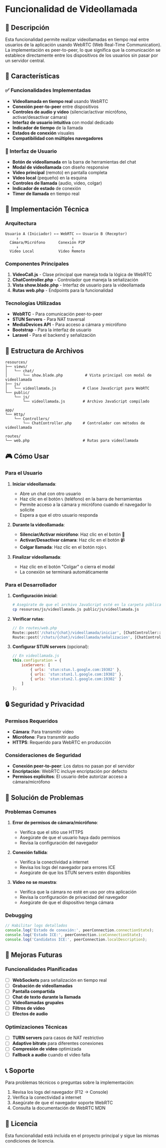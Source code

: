 # Funcionalidad de Videollamada

## 🎯 Descripción

Esta funcionalidad permite realizar videollamadas en tiempo real entre usuarios de la aplicación usando WebRTC (Web Real-Time Communication). La implementación es peer-to-peer, lo que significa que la comunicación se establece directamente entre los dispositivos de los usuarios sin pasar por un servidor central.

## 🚀 Características

### ✅ Funcionalidades Implementadas

- **Videollamada en tiempo real** usando WebRTC
- **Conexión peer-to-peer** entre dispositivos
- **Controles de audio y video** (silenciar/activar micrófono, activar/desactivar cámara)
- **Interfaz de usuario intuitiva** con modal dedicado
- **Indicador de tiempo** de la llamada
- **Estados de conexión** visuales
- **Compatibilidad con múltiples navegadores**

### 🎨 Interfaz de Usuario

- **Botón de videollamada** en la barra de herramientas del chat
- **Modal de videollamada** con diseño responsive
- **Video principal** (remoto) en pantalla completa
- **Video local** (pequeño) en la esquina
- **Controles de llamada** (audio, video, colgar)
- **Indicador de estado** de conexión
- **Timer de llamada** en tiempo real

## 🔧 Implementación Técnica

### Arquitectura

```
Usuario A (Iniciador) ←→ WebRTC ←→ Usuario B (Receptor)
     ↓                        ↓
  Cámara/Micrófono      Conexión P2P
     ↓                        ↓
  Video Local           Video Remoto
```

### Componentes Principales

1. **VideoCall.js** - Clase principal que maneja toda la lógica de WebRTC
2. **ChatController.php** - Controlador que maneja la señalización
3. **Vista show.blade.php** - Interfaz de usuario para la videollamada
4. **Rutas web.php** - Endpoints para la funcionalidad

### Tecnologías Utilizadas

- **WebRTC** - Para comunicación peer-to-peer
- **STUN Servers** - Para NAT traversal
- **MediaDevices API** - Para acceso a cámara y micrófono
- **Bootstrap** - Para la interfaz de usuario
- **Laravel** - Para el backend y señalización

## 📁 Estructura de Archivos

```
resources/
├── views/
│   └── chat/
│       └── show.blade.php          # Vista principal con modal de videollamada
├── js/
│   └── videollamada.js            # Clase JavaScript para WebRTC
└── public/
    └── js/
        └── videollamada.js        # Archivo JavaScript compilado

app/
└── Http/
    └── Controllers/
        └── ChatController.php     # Controlador con métodos de videollamada

routes/
└── web.php                        # Rutas para videollamada
```

## 🎮 Cómo Usar

### Para el Usuario

1. **Iniciar videollamada**:
   - Abre un chat con otro usuario
   - Haz clic en el botón 📞 (teléfono) en la barra de herramientas
   - Permite acceso a la cámara y micrófono cuando el navegador lo solicite
   - Espera a que el otro usuario responda

2. **Durante la videollamada**:
   - **Silenciar/Activar micrófono**: Haz clic en el botón 🎤
   - **Activar/Desactivar cámara**: Haz clic en el botón 📹
   - **Colgar llamada**: Haz clic en el botón rojo 📞

3. **Finalizar videollamada**:
   - Haz clic en el botón "Colgar" o cierra el modal
   - La conexión se terminará automáticamente

### Para el Desarrollador

1. **Configuración inicial**:
   ```bash
   # Asegúrate de que el archivo JavaScript esté en la carpeta pública
   cp resources/js/videollamada.js public/js/videollamada.js
   ```

2. **Verificar rutas**:
   ```php
   // En routes/web.php
   Route::post('/chats/{chat}/videollamada/iniciar', [ChatController::class, 'iniciarVideollamada']);
   Route::post('/chats/{chat}/videollamada/señalizacion', [ChatController::class, 'señalizacion']);
   ```

3. **Configurar STUN servers** (opcional):
   ```javascript
   // En videollamada.js
   this.configuration = {
       iceServers: [
           { urls: 'stun:stun.l.google.com:19302' },
           { urls: 'stun:stun1.l.google.com:19302' },
           { urls: 'stun:stun2.l.google.com:19302' }
       ]
   };
   ```

## 🔒 Seguridad y Privacidad

### Permisos Requeridos

- **Cámara**: Para transmitir video
- **Micrófono**: Para transmitir audio
- **HTTPS**: Requerido para WebRTC en producción

### Consideraciones de Seguridad

- **Conexión peer-to-peer**: Los datos no pasan por el servidor
- **Encriptación**: WebRTC incluye encriptación por defecto
- **Permisos explícitos**: El usuario debe autorizar acceso a cámara/micrófono

## 🐛 Solución de Problemas

### Problemas Comunes

1. **Error de permisos de cámara/micrófono**:
   - Verifica que el sitio use HTTPS
   - Asegúrate de que el usuario haya dado permisos
   - Revisa la configuración del navegador

2. **Conexión fallida**:
   - Verifica la conectividad a internet
   - Revisa los logs del navegador para errores ICE
   - Asegúrate de que los STUN servers estén disponibles

3. **Video no se muestra**:
   - Verifica que la cámara no esté en uso por otra aplicación
   - Revisa la configuración de privacidad del navegador
   - Asegúrate de que el dispositivo tenga cámara

### Debugging

```javascript
// Habilitar logs detallados
console.log('Estado de conexión:', peerConnection.connectionState);
console.log('Estado ICE:', peerConnection.iceConnectionState);
console.log('Candidatos ICE:', peerConnection.localDescription);
```

## 🔄 Mejoras Futuras

### Funcionalidades Planificadas

- [ ] **WebSockets** para señalización en tiempo real
- [ ] **Grabación de videollamadas**
- [ ] **Pantalla compartida**
- [ ] **Chat de texto durante la llamada**
- [ ] **Videollamadas grupales**
- [ ] **Filtros de video**
- [ ] **Efectos de audio**

### Optimizaciones Técnicas

- [ ] **TURN servers** para casos de NAT restrictivo
- [ ] **Adaptive bitrate** para diferentes conexiones
- [ ] **Compresión de video** optimizada
- [ ] **Fallback a audio** cuando el video falla

## 📞 Soporte

Para problemas técnicos o preguntas sobre la implementación:

1. Revisa los logs del navegador (F12 → Console)
2. Verifica la conectividad a internet
3. Asegúrate de que el navegador soporte WebRTC
4. Consulta la documentación de WebRTC MDN

## 📄 Licencia

Esta funcionalidad está incluida en el proyecto principal y sigue las mismas condiciones de licencia.
